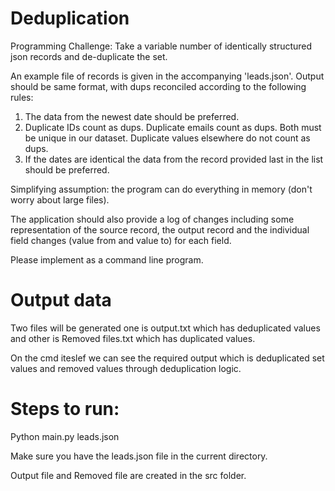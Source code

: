 # Deduplication

Programming Challenge:
Take a variable number of identically structured json records and de-duplicate the set.
 

An example file of records is given in the accompanying 'leads.json'.  Output should be same format, with dups reconciled according to the following rules:
1. The data from the newest date should be preferred.
2. Duplicate IDs count as dups. Duplicate emails count as dups. Both must be unique in our dataset. Duplicate values elsewhere do not count as dups.
3. If the dates are identical the data from the record provided last in the list should be preferred.
 

Simplifying assumption: the program can do everything in memory (don't worry about large files).
 

The application should also provide a log of changes including some representation of the source record, the output record and the individual field changes (value from and value to) for each field.
 

Please implement as a command line program.


# Output data 
Two files will be generated one is output.txt which has deduplicated values and other is Removed files.txt which has duplicated values.

On the cmd iteslef we can see the required output which is deduplicated set values and removed values through deduplication logic.

# Steps to run:

Python main.py leads.json 

Make sure you have the leads.json file in the current directory.

Output file  and Removed file are created in the src folder.
